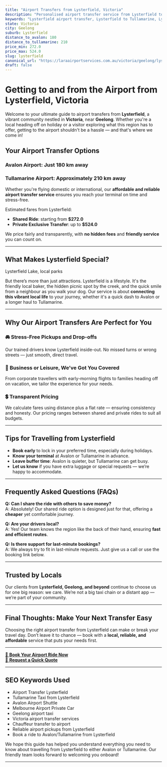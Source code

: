 ```yaml
---
title: "Airport Transfers from Lysterfield, Victoria"
description: "Personalised airport transfer service from Lysterfield to Avalon and Tullamarine airports. Enjoy a smooth, affordable ride with us!"
keywords: "Lysterfield airport transfer, Lysterfield to Tullamarine, Lysterfield to Avalon, airport taxi Lysterfield, private airport transfer Lysterfield, shared ride Lysterfield, Lysterfield transfers, airport shuttle Lysterfield, book Lysterfield airport taxi, affordable Lysterfield airport transfer, Lysterfield airport transfer service, airport transfer Geelong, airport transfer Melbourne, Melbourne airport taxi, airport transfers Victoria, Tullamarine airport shuttle, Avalon airport transfers, Melbourne private transfer, airport transport services Melbourne"
state: Victoria
city: Geelong
suburb: Lysterfield
distance_to_avalon: 180
distance_to_tullamarine: 210
price_min: 272.0
price_max: 524.0
slug: lysterfield
canonical_url: "https://laraairportservices.com.au/victoria/geelong/lysterfield/"
draft: false
---
```


# Getting to and from the Airport from Lysterfield, Victoria

Welcome to your ultimate guide to airport transfers from **Lysterfield**, a vibrant community nestled in **Victoria**, near **Geelong**. Whether you're a local heading off on holiday or a visitor exploring what this region has to offer, getting to the airport shouldn't be a hassle — and that's where we come in!

## Your Airport Transfer Options

### Avalon Airport: Just 180 km away  
### Tullamarine Airport: Approximately 210 km away

Whether you're flying domestic or international, our **affordable and reliable airport transfer service** ensures you reach your terminal on time and stress-free.

Estimated fares from Lysterfield:
- **Shared Ride**: starting from **$272.0**
- **Private Exclusive Transfer**: up to **$524.0**

We price fairly and transparently, with **no hidden fees** and **friendly service** you can count on.

---

## What Makes Lysterfield Special?

Lysterfield Lake, local parks

But there’s more than just attractions. Lysterfield is a lifestyle. It's the friendly local baker, the hidden picnic spot by the creek, and the quick smile from a neighbour as you walk your dog. Our service is about **connecting this vibrant local life** to your journey, whether it's a quick dash to Avalon or a longer haul to Tullamarine.

---

## Why Our Airport Transfers Are Perfect for You

### 🚘 Stress-Free Pickups and Drop-offs
Our trained drivers know Lysterfield inside-out. No missed turns or wrong streets — just smooth, direct travel.

### 💼 Business or Leisure, We’ve Got You Covered
From corporate travellers with early-morning flights to families heading off on vacation, we tailor the experience for your needs.

### 💲 Transparent Pricing
We calculate fares using distance plus a flat rate — ensuring consistency and honesty. Our pricing ranges between shared and private rides to suit all budgets.

---

## Tips for Travelling from Lysterfield

- **Book early** to lock in your preferred time, especially during holidays.
- **Know your terminal** at Avalon or Tullamarine in advance.
- **Leave buffer time**: Avalon is quieter, but Tullamarine can get busy.
- **Let us know** if you have extra luggage or special requests — we’re happy to accommodate.

---

## Frequently Asked Questions (FAQs)

**Q: Can I share the ride with others to save money?**  
A: Absolutely! Our shared ride option is designed just for that, offering a **cheaper** yet comfortable journey.

**Q: Are your drivers local?**  
A: Yes! Our team knows the region like the back of their hand, ensuring **fast and efficient routes**.

**Q: Is there support for last-minute bookings?**  
A: We always try to fit in last-minute requests. Just give us a call or use the booking link below.

---

## Trusted by Locals

Our clients from **Lysterfield, Geelong, and beyond** continue to choose us for one big reason: we care. We’re not a big taxi chain or a distant app — we’re part of your community.

---

## Final Thoughts: Make Your Next Transfer Easy

Choosing the right airport transfer from Lysterfield can make or break your travel day. Don’t leave it to chance — book with a **local, reliable, and affordable** service that puts your needs first.

---

[📅 **Book Your Airport Ride Now**](https://laraairportservices.square.site/s/appointments)  
[📧 **Request a Quick Quote**](https://laraairportservices.square.site/contact-us)

---

## SEO Keywords Used
- Airport Transfer Lysterfield
- Tullamarine Taxi from Lysterfield
- Avalon Airport Shuttle
- Melbourne Airport Private Car
- Geelong airport taxi
- Victoria airport transfer services
- Chauffeur transfer to airport
- Reliable airport pickups from Lysterfield
- Book a ride to Avalon/Tullamarine from Lysterfield

We hope this guide has helped you understand everything you need to know about travelling from Lysterfield to either Avalon or Tullamarine. Our friendly team looks forward to welcoming you onboard!

---

